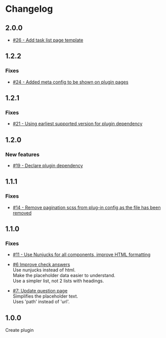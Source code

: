 # Changelog

## 2.0.0

- [#26 - Add task list page template](https://github.com/alphagov/govuk-prototype-kit-common-templates/pull/26)

## 1.2.2

### Fixes

- [#24 - Added meta config to be shown on plugin pages](https://github.com/alphagov/govuk-prototype-kit-common-templates/pull/24)

## 1.2.1

### Fixes

- [#21 - Using earliest supported version for plugin dependency](https://github.com/alphagov/govuk-prototype-kit-common-templates/pull/21)

## 1.2.0

### New features

- [#19 - Declare plugin dependency](https://github.com/alphagov/govuk-prototype-kit-common-templates/pull/19)

## 1.1.1

### Fixes

- [#14 - Remove pagination scss from plug-in config as the file has been removed](https://github.com/alphagov/govuk-prototype-kit-common-templates/pull/14)

## 1.1.0

### Fixes

- [#11 - Use Nunjucks for all components, improve HTML formatting](https://github.com/alphagov/govuk-prototype-kit-common-templates/pull/11)

- [#6 Improve check answers](https://github.com/alphagov/govuk-prototype-kit-common-templates/pull/6/files)  
Use nunjucks instead of html.  
Make the placeholder data easier to understand.  
Use a simpler list, not 2 lists with headings.

- [#7: Update question page](https://github.com/alphagov/govuk-prototype-kit-common-templates/pull/7)  
Simplifies the placeholder text.  
Uses 'path' instead of 'url'.

## 1.0.0

Create plugin
